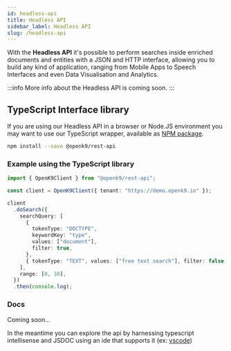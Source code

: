 ```yaml
---
id: headless-api
title: Headless API
sidebar_label: Headless API
slug: /headless-api
---
```


With the **Headless API** it's possible to perform searches inside enriched documents and entities with a JSON and HTTP interface, allowing you to build any kind of application, ranging from Mobile Apps to Speech Interfaces and even Data Visualisation and Analytics.

:::info
More info about the Headless API is coming soon.
:::

## TypeScript Interface library

If you are using our Headless API in a browser or Node.JS environment you may want to use our TypeScript wrapper, available as [NPM package](https://www.npmjs.com/package/@openk9/rest-api).

```bash
npm install --save @openk9/rest-api
```

### Example using the TypeScript library

```ts
import { OpenK9Client } from "@openk9/rest-api";

const client = OpenK9Client({ tenant: "https://demo.openk9.io" });

client
  .doSearch({
    searchQuery: [
      {
        tokenType: "DOCTYPE",
        keywordKey: "type",
        values: ["document"],
        filter: true,
      },
      { tokenType: "TEXT", values: ["free text search"], filter: false },
    ],
    range: [0, 10],
  })
  .then(console.log);
```

### Docs

Coming soon...

In the meantime you can explore the api by harnessing typescript intellisense and JSDOC using an ide that supports it (ex: [vscode](https://code.visualstudio.com/))